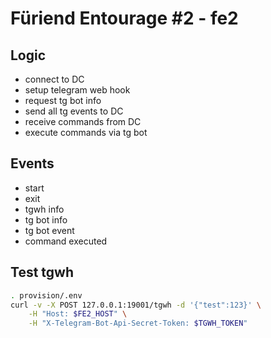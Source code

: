 # Füriend Entourage #2 - fe2

## Logic

- connect to DC
- setup telegram web hook
- request tg bot info
- send all tg events to DC
- receive commands from DC
- execute commands via tg bot

## Events

- start
- exit
- tgwh info
- tg bot info
- tg bot event
- command executed

## Test tgwh

```sh
. provision/.env
curl -v -X POST 127.0.0.1:19001/tgwh -d '{"test":123}' \
    -H "Host: $FE2_HOST" \
    -H "X-Telegram-Bot-Api-Secret-Token: $TGWH_TOKEN"
```

